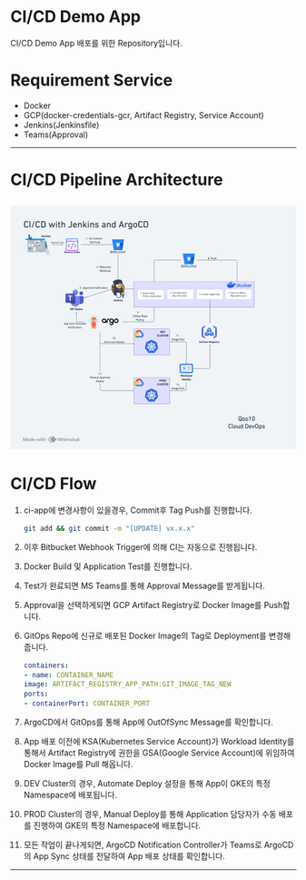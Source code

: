 # CI/CD Demo App

CI/CD Demo App 배포를 위한 Repository입니다. 


# Requirement Service 

* Docker
* GCP(docker-credentials-gcr, Artifact Registry, Service Account)
* Jenkins(Jenkinsfile)
* Teams(Approval)
---

# CI/CD Pipeline Architecture 

![CI/CD with Jenkins and ArgoCD](./Jenkins_ArgoCD(Flow_Chart).png)
---

# CI/CD Flow
1. ci-app에 변경사항이 있을경우, Commit후 Tag Push를 진행합니다.
    ```sh
    git add && git commit -m "[UPDATE] vx.x.x" 
    ```
2. 이후 Bitbucket Webhook Trigger에 의해 CI는 자동으로 진행됩니다.

3. Docker Build 및 Application Test를 진행합니다.

4. Test가 완료되면 MS Teams를 통해 Approval Message를 받게됩니다.

5. Approval을 선택하게되면 GCP Artifact Registry로 Docker Image를 Push합니다. 

6. GitOps Repo에 신규로 배포된 Docker Image의 Tag로 Deployment를 변경해줍니다.
    ```yaml
    containers:
    - name: CONTAINER_NAME
    image: ARTIFACT_REGISTRY_APP_PATH:GIT_IMAGE_TAG_NEW
    ports:
    - containerPort: CONTAINER_PORT
    ```
7. ArgoCD에서 GitOps를 통해 App에 OutOfSync Message를 확인합니다.

8. App 배포 이전에 KSA(Kubernetes Service Account)가 Workload Identity를 통해서 Artifact Registry에 권한을 GSA(Google Service Account)에 위임하여 Docker Image를 Pull 해옵니다. 

9. DEV Cluster의 경우, Automate Deploy 설정을 통해 App이 GKE의 특정 Namespace에 배포됩니다. 

10. PROD Cluster의 경우, Manual Deploy를 통해 Application 담당자가 수동 배포를 진행하여 GKE의 특정 Namespace에 배포합니다. 

11. 모든 작업이 끝나게되면, ArgoCD Notification Controller가 Teams로 ArgoCD의 App Sync 상태를 전달하여 App 배포 상태를 확인합니다. 
---
